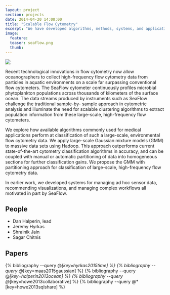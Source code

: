 ```yaml
---
layout: project
section: projects
date: 2014-04-20 14:00:00
title: "Scalable Flow Cytometry"
excerpt: "We have developed algorithms, methods, systems, and applications in support of the Seaflow project in the Armbrust Lab in the UW department of Oceanography."
image:
  feature:
  teaser: seaflow.png
  thumb:
---
```


<img class="teaser" src="{{ site.baseurl }}/images/seaflow.png"/>


Recent technological innovations in flow cytometry now allow oceanographers to collect high-frequency flow cytometry data from particles in aquatic environments on a scale far surpassing conventional flow cytometers. The SeaFlow cytometer continuously profiles microbial phytoplankton populations across thousands of kilometers of the surface ocean. The data streams produced by instruments such as SeaFlow challenge the traditional sample-by- sample approach in cytometric analysis and illuminate the need for scalable clustering algorithms to extract population information from these large-scale, high-frequency flow cytometers.

We explore how available algorithms commonly used for medical applications perform at classification of such a large-scale, environmental flow cytometry data. We apply large-scale Gaussian mixture models (GMM) to massive data sets using Hadoop. This approach outperforms current state-of-the-art cytometry classification algorithms in accuracy, and can be coupled with manual or automatic partitioning of data into homogeneous sections for further classification gains. We propose the GMM with partitioning approach for classification of large-scale, high-frequency flow cytometry data.

In earlier work, we developed systems for managing ad hoc sensor data, recommending visualizations, and managing complex workflows all motivated in part by SeaFlow.

## People

* Dan Halperin, lead
* Jeremy Hyrkas
* Shrainik Jain
* Sagar Chitnis


## Papers

{% bibliography --query @*[key=hyrkas2015time] %}
{% bibliography --query @*[key=maas2015gaussian] %}
{% bibliography --query @*[key=halperin2013ocean] %}
{% bibliography --query @*[key=howe2013collaborative] %}
{% bibliography --query @*[key=howe2013sqlshare] %}

